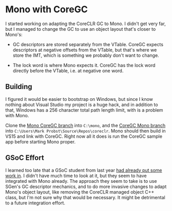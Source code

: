 # Mono with CoreGC

I started working on adapting the CoreCLR GC to Mono.  I didn't get very
far, but I managed to change the GC to use an object layout that's closer
to Mono's:

* GC descriptors are stored separately from the VTable.  CoreGC expects
  descriptors at negative offsets from the VTable, but that's where we store
  the IMT, which is something we probably don't want to change.

* The lock word is where Mono expects it.  CoreGC has the lock word directly
  before the VTable, i.e. at negative one word.

## Building

I figured it would be easier to bootstrap on Windows, but since I know
nothing about Visual Studio my project is a huge hack, and in addition to
that, Windows has a 256 character total path length limit, with is a problem
with Mono.  

Clone the [Mono CoreGC branch](https://github.com/schani/mono/tree/feature-coregc) into `C:\mono`, and the [CoreGC Mono branch](https://github.com/schani/coreclr/tree/mono) into `C:\Users\Mark Probst\Source\Repos\coreclr`.  Mono should then build in VS15 and link with CoreGC.  Right now all it does is run the CoreGC sample app before starting Mono proper.

## GSoC Effort

I learned too late that a GSoC student from last year [had already put some
work in](https://github.com/Spo1ler/mono/commits/master
).  I didn't have much time to look at it, but they seem to have
integrated with Mono already.  The approach they seem to take is to use
SGen's GC descriptor mechanics, and to do more invasive changes to adapt
Mono's object layout, like removing the CoreCLR managed object C++ class, but
I'm not sure why that would be necessary.  It might be detrimental to a
future integration effort.



